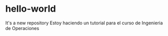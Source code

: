 # hello-world
It's a new repository
Estoy haciendo un tutorial para el curso de Ingenieria de Operaciones
